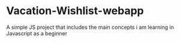 # Vacation-Wishlist-webapp
 A simple JS project that includes the main concepts i am learning in Javascript as  a beginner
